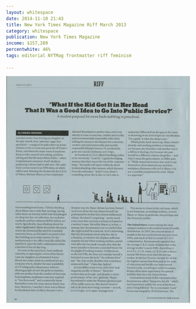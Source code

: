 ```yaml
---
layout: whitespace
date: 2014-11-10 21:43
title: New York Times Magazine Riff March 2013
category: whitespace
publication: New York Times Magazine
income: $157,289
percentwhite: 46%
tags: editorial NYTMag frontmatter riff feminism

---
```





           
<div class="imageContainer">
<img src="/img/editscans/NYT_riff_1.png">
            
<div class="overlayContainer">
<object type="image/svg+xml" data="/img/overlays/NYT_riff_1.svg" class="trans"></object>
</div>


</div>
            
        
        
